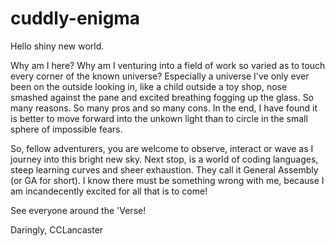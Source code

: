 # cuddly-enigma

Hello shiny new world.

Why am I here? Why am I venturing into a field of work so varied as to touch every corner of the known universe? Especially a universe I've only ever been on the outside looking in, like a child outside a toy shop, nose smashed against the pane and excited breathing fogging up the glass. So many reasons. So many pros and so many cons. In the end, I have found it is better to move forward into the unkown light than to circle in the small sphere of impossible fears.

So, fellow adventurers, you are welcome to observe, interact or wave as I journey into this bright new sky. Next stop, is a world of coding languages, steep learning curves and sheer exhaustion. They call it General Assembly (or GA for short). I know there must be something wrong with me, because I am incandecently excited for all that is to come!

See everyone around the 'Verse!

Daringly,
CCLancaster
